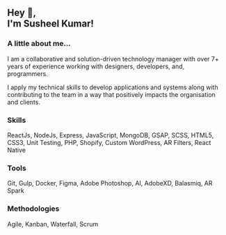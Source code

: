 <h2> Hey 👋, <br/>I'm Susheel Kumar!</h1>
</h2>

### A little about me...
I am a collaborative and solution-driven technology manager with over 7+ years of experience working with designers, developers, and, programmers.

I apply my technical skills to develop applications and systems along with contributing to the team in a way that positively impacts the organisation and clients.


### Skills
ReactJs, NodeJs, Express, JavaScript, MongoDB, GSAP, SCSS, HTML5, CSS3, Unit Testing, PHP, Shopify, Custom WordPress, AR Filters, React Native 


### Tools
Git, Gulp, Docker, Figma, Adobe Photoshop, AI, AdobeXD, Balasmiq, AR Spark


### Methodologies
Agile, Kanban, Waterfall, Scrum
